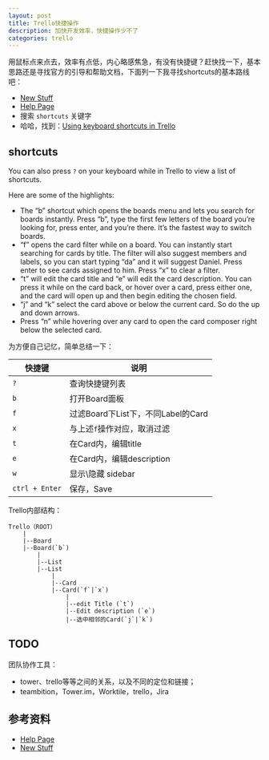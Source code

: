 ```yaml
---
layout: post
title: Trello快捷操作
description: 加快开发效率，快捷操作少不了
categories: trello
---
```




用鼠标点来点去，效率有点低，内心略感焦急，有没有快捷键？赶快找一下，基本思路还是寻找官方的引导和帮助文档，下面列一下我寻找shortcuts的基本路线吧：

* [New Stuff][New Stuff]
* [Help Page][Help Page]
* 搜索 `shortcuts` 关键字
* 哈哈，找到：[Using keyboard shortcuts in Trello][Using keyboard shortcuts in Trello]

## shortcuts


You can also press `?` on your keyboard while in Trello to view a list of shortcuts.

Here are some of the highlights:

* The “b” shortcut which opens the boards menu and lets you search for boards instantly. Press “b”, type the first few letters of the board you’re looking for, press enter, and you’re there. It’s the fastest way to switch boards.
* “f” opens the card filter while on a board. You can instantly start searching for cards by title. The filter will also suggest members and labels, so you can start typing “da” and it will suggest Daniel. Press enter to see cards assigned to him. Press “x” to clear a filter.
* “t” will edit the card title and “e” will edit the card description. You can press it while on the card back, or hover over a card, press either one, and the card will open up and then begin editing the chosen field.
* “j” and “k” select the card above or below the current card. So do the up and down arrows.
* Press “n” while hovering over any card to open the card composer right below the selected card.


为方便自己记忆，简单总结一下：

|快捷键|说明|
|-----|----|
|`?`|查询快捷键列表|
|`b`|打开Board面板|
|`f`|过滤Board下List下，不同Label的Card|
|`x`|与上述`f`操作对应，取消过滤|
|`t`|在Card内，编辑title|
|`e`|在Card内，编辑description|
|`w`|显示\隐藏 sidebar|
|`ctrl + Enter`| 保存，Save|




Trello内部结构：

	Trello（ROOT）
		|
		|--Board
		|--Board(`b`)
			|
			|--List
			|--List
				|
				|--Card
				|--Card(`f`|`x`)
					|
					|--edit Title (`t`)
					|--Edit description (`e`)
					|--选中相邻的Card(`j`|`k`)



## TODO

团队协作工具：

* tower、trello等等之间的关系，以及不同的定位和链接；
* teambition，Tower.im，Worktile，trello，Jira


## 参考资料


* [Help Page][Help Page]
* [New Stuff][New Stuff]




[NingG]:    									http://ningg.github.com  "NingG"
[New Stuff]:									https://trello.com/yourway
[Help Page]:									http://help.trello.com/
[Using keyboard shortcuts in Trello]:			http://help.trello.com/article/798-using-keyboard-shortcuts-in-trello











